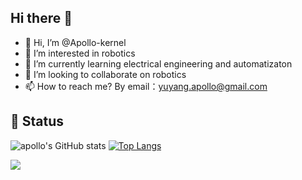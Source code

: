 ## Hi there 👋

- 👋 Hi, I’m @Apollo-kernel
- 👀 I’m interested in robotics
- 🌱 I’m currently learning electrical engineering and automatizaton
- 💞️ I’m looking to collaborate on robotics
- 📫 How to reach me? By email：yuyang.apollo@gmail.com

 ## 🚩 Status
 ![apollo's GitHub stats](https://github-readme-stats.vercel.app/api?username=Apollo-kernel&show_icons=true&include_all_commits=true&theme=tokyonight) [![Top Langs](https://github-readme-stats.vercel.app/api/top-langs/?username=Apollo-kernel&layout=compact&theme=tokyonight)](https://github.com/anuraghazra/github-readme-stats)

![](http://github-profile-summary-cards.vercel.app/api/cards/profile-details?username=Apollo-kernel&theme=github_dark)

<!---
Apollo-007/Apollo-007 is a ✨ special ✨ repository because its `README.md` (this file) appears on your GitHub profile.
You can click the Preview link to take a look at your changes.
--->
